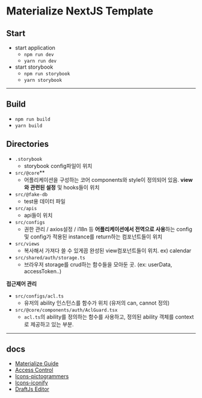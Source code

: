 # Materialize NextJS Template

## Start

- start application
  - `npm run dev`
  - `yarn run dev`
- start storybook
  - `npm run storybook`
  - `yarn storybook`

---

## Build

- `npm run build`
- `yarn build`

## Directories

- `.storybook`
  - storybook config파일이 위치
- `src/@core`\*\*
  - 어플리케이션을 구성하는 코어 components와 style이 정의되어 있음. **view와 관련된 설정** 및 hooks들이 위치
- `src/@fake-db`
  - test용 데이터 파일
- `src/apis`
  - api들이 위치
- `src/configs`
  - 권한 관리 / axios설정 / i18n 등 **어플리케이션에서 전역으로 사용**하는 config및 config가 적용된 instance를 return하는 컴포넌트들이 위치
- `src/views`
  - 복사해서 가져다 쓸 수 있게끔 완성된 view컴포넌트들이 위치. ex) calendar
- `src/shared/auth/storage.ts`
  - 브라우저 storage를 crud하는 함수들을 모아둔 곳. (ex: userData, accessToken..)

**접근제어 관리**

- `src/configs/acl.ts`
  - 유저의 ability 인스턴스를 함수가 위치 (유저의 can, cannot 정의)
- `src/@core/components/auth/AclGuard.tsx`
  - `acl.ts`의 ability를 정의하는 함수를 사용하고, 정의된 ability 객체를 context로 제공하고 있는 부분.

---

## docs

- [Materialize Guide](https://pixinvent.com/demo/materialize-mui-react-nextjs-admin-template/documentation/guide/)
- [Access Control](https://pixinvent.com/demo/materialize-mui-react-nextjs-admin-template/documentation/guide/development/access-control.html)
- [Icons-pictogrammers](https://pictogrammers.com/library/mdi/)
- [Icons-iconify](https://icon-sets.iconify.design/)
- [DraftJs Editor](https://reactrocket.com/post/draft-js-persisting-content/)
